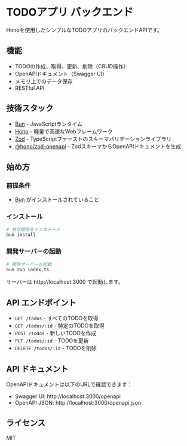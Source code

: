 # TODOアプリ バックエンド

Honoを使用したシンプルなTODOアプリのバックエンドAPIです。

## 機能

- TODOの作成、取得、更新、削除（CRUD操作）
- OpenAPIドキュメント（Swagger UI）
- メモリ上でのデータ保存
- RESTful API

## 技術スタック

- [Bun](https://bun.sh/) - JavaScriptランタイム
- [Hono](https://hono.dev/) - 軽量で高速なWebフレームワーク
- [Zod](https://zod.dev/) - TypeScriptファーストのスキーマバリデーションライブラリ
- [@hono/zod-openapi](https://github.com/honojs/middleware/tree/main/packages/zod-openapi) - ZodスキーマからOpenAPIドキュメントを生成

## 始め方

### 前提条件

- [Bun](https://bun.sh/) がインストールされていること

### インストール

```bash
# 依存関係をインストール
bun install
```

### 開発サーバーの起動

```bash
# 開発サーバーを起動
bun run index.ts
```

サーバーは http://localhost:3000 で起動します。

## API エンドポイント

- `GET /todos` - すべてのTODOを取得
- `GET /todos/:id` - 特定のTODOを取得
- `POST /todos` - 新しいTODOを作成
- `PUT /todos/:id` - TODOを更新
- `DELETE /todos/:id` - TODOを削除

## API ドキュメント

OpenAPIドキュメントは以下のURLで確認できます：

- Swagger UI: http://localhost:3000/openapi
- OpenAPI JSON: http://localhost:3000/openapi.json

## ライセンス

MIT
